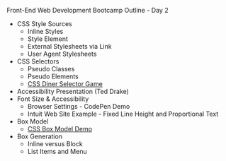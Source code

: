Front-End Web Development Bootcamp Outline - Day 2

- CSS Style Sources
	- Inline Styles
	- Style Element
	- External Stylesheets via Link
	- User Agent Stylesheets
- CSS Selectors
	- Pseudo Classes
	- Pseudo Elements
	- [CSS Diner Selector Game](http://flukeout.github.io/)
- Accessibility Presentation (Ted Drake)
- Font Size & Accessibility
	- Browser Settings - CodePen Demo
	- Intuit Web Site Example - Fixed Line Height and Proportional Text
- Box Model
	- [CSS Box Model Demo](http://guyroutledge.github.io/box-model/)
- Box Generation
	- Inline versus Block
	- List Items and Menu

